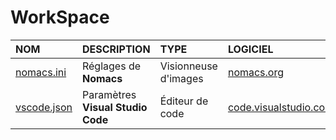 # WorkSpace

|NOM|DESCRIPTION|TYPE|LOGICIEL|
|:--|:--|:--|:--|
|[nomacs.ini](https://github.com/jasonchampagne/WorkSpace/blob/master/nomacs.ini)|Réglages de **Nomacs**|Visionneuse d'images|[nomacs.org](https://nomacs.org)|
|[vscode.json](https://github.com/jasonchampagne/WorkSpace/blob/master/vscode.json)|Paramètres **Visual Studio Code**|Éditeur de code|[code.visualstudio.com](https://code.visualstudio.com)|
